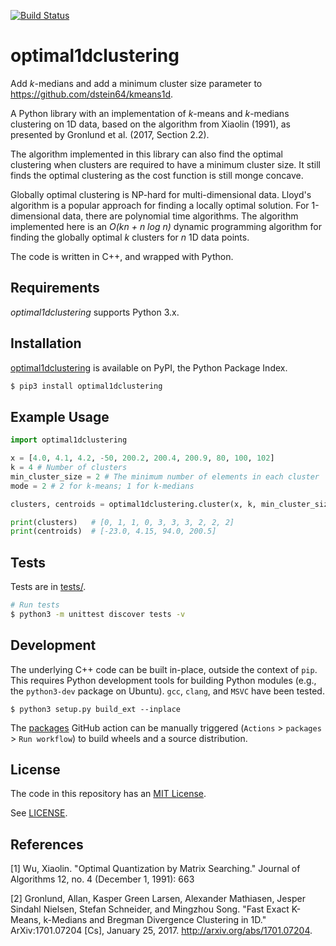 [![Build Status](https://github.com/jan-meissner/optimal1dclustering/workflows/build/badge.svg)](https://github.com/jan-meissner/optimal1dclustering/actions)

optimal1dclustering
========
Add *k*-medians and add a minimum cluster size parameter to https://github.com/dstein64/kmeans1d.

A Python library with an implementation of *k*-means and *k*-medians clustering on 1D data, based on the algorithm
from Xiaolin (1991), as presented by Gronlund et al. (2017, Section 2.2).

The algorithm implemented in this library can also find the optimal clustering when clusters are required to have a 
minimum cluster size. It still finds the optimal clustering as the cost function is still monge concave.

Globally optimal clustering is NP-hard for multi-dimensional data. Lloyd's algorithm is a
popular approach for finding a locally optimal solution. For 1-dimensional data, there are polynomial
time algorithms. The algorithm implemented here is an *O(kn + n log n)* dynamic programming algorithm
for finding the globally optimal *k* clusters for *n* 1D data points.

The code is written in C++, and wrapped with Python.

Requirements
------------

*optimal1dclustering* supports Python 3.x.

Installation
------------

[optimal1dclustering](https://pypi.python.org/pypi/optimal1dclustering) is available on PyPI, the Python Package Index.

```sh
$ pip3 install optimal1dclustering
```

Example Usage
-------------

```python
import optimal1dclustering

x = [4.0, 4.1, 4.2, -50, 200.2, 200.4, 200.9, 80, 100, 102]
k = 4 # Number of clusters
min_cluster_size = 2 # The minimum number of elements in each cluster
mode = 2 # 2 for k-means; 1 for k-medians

clusters, centroids = optimal1dclustering.cluster(x, k, min_cluster_size = min_cluster_size, mode = mode)

print(clusters)   # [0, 1, 1, 0, 3, 3, 3, 2, 2, 2]
print(centroids)  # [-23.0, 4.15, 94.0, 200.5]
```

Tests
-----

Tests are in [tests/](https://github.com/jan-meissner/optimal1dclustering/blob/master/tests).

```sh
# Run tests
$ python3 -m unittest discover tests -v
```

Development
-----------

The underlying C++ code can be built in-place, outside the context of `pip`. This requires Python
development tools for building Python modules (e.g., the `python3-dev` package on Ubuntu). `gcc`,
`clang`, and `MSVC` have been tested.

```
$ python3 setup.py build_ext --inplace
```

The [packages](https://github.com/jan-meissner/optimal1dclustering/blob/master/.github/workflows/packages.yml)
GitHub action can be manually triggered (`Actions` > `packages` > `Run workflow`) to build wheels
and a source distribution.

License
-------

The code in this repository has an [MIT License](https://en.wikipedia.org/wiki/MIT_License).

See [LICENSE](https://github.com/jan-meissner/optimal1dclustering/blob/master/LICENSE).

References
----------

[1] Wu, Xiaolin. "Optimal Quantization by Matrix Searching." Journal of Algorithms 12, no. 4
(December 1, 1991): 663

[2] Gronlund, Allan, Kasper Green Larsen, Alexander Mathiasen, Jesper Sindahl Nielsen, Stefan Schneider,
and Mingzhou Song. "Fast Exact K-Means, k-Medians and Bregman Divergence Clustering in 1D."
ArXiv:1701.07204 [Cs], January 25, 2017. http://arxiv.org/abs/1701.07204.
